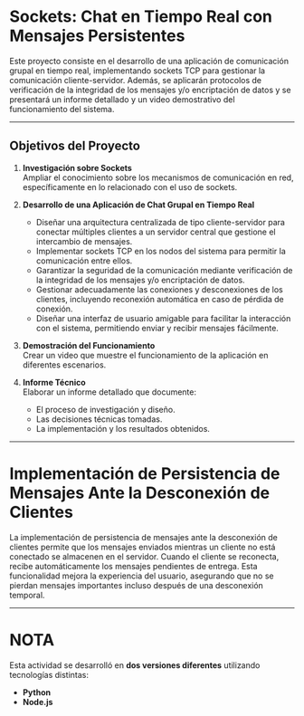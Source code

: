 # Sockets: Chat en Tiempo Real con Mensajes Persistentes

Este proyecto consiste en el desarrollo de una aplicación de comunicación grupal en tiempo real, implementando sockets TCP para gestionar la comunicación cliente-servidor. Además, se aplicarán protocolos de verificación de la integridad de los mensajes y/o encriptación de datos y se presentará un informe detallado y un video demostrativo del funcionamiento del sistema.

---

## Objetivos del Proyecto

1. **Investigación sobre Sockets**  
   Ampliar el conocimiento sobre los mecanismos de comunicación en red, específicamente en lo relacionado con el uso de sockets.

2. **Desarrollo de una Aplicación de Chat Grupal en Tiempo Real**  
   - Diseñar una arquitectura centralizada de tipo cliente-servidor para conectar múltiples clientes a un servidor central que gestione el intercambio de mensajes.
   - Implementar sockets TCP en los nodos del sistema para permitir la comunicación entre ellos.
   - Garantizar la seguridad de la comunicación mediante verificación de la integridad de los mensajes y/o encriptación de datos.
   - Gestionar adecuadamente las conexiones y desconexiones de los clientes, incluyendo reconexión automática en caso de pérdida de conexión.
   - Diseñar una interfaz de usuario amigable para facilitar la interacción con el sistema, permitiendo enviar y recibir mensajes fácilmente.

3. **Demostración del Funcionamiento**  
   Crear un video que muestre el funcionamiento de la aplicación en diferentes escenarios.

4. **Informe Técnico**  
   Elaborar un informe detallado que documente:
   - El proceso de investigación y diseño.
   - Las decisiones técnicas tomadas.
   - La implementación y los resultados obtenidos.

---

# Implementación de Persistencia de Mensajes Ante la Desconexión de Clientes

La implementación de persistencia de mensajes ante la desconexión de clientes permite que los mensajes enviados mientras un cliente no está conectado se almacenen en el servidor. Cuando el cliente se reconecta, recibe automáticamente los mensajes pendientes de entrega. Esta funcionalidad mejora la experiencia del usuario, asegurando que no se pierdan mensajes importantes incluso después de una desconexión temporal.

---

# NOTA
Esta actividad se desarrolló en **dos versiones diferentes** utilizando tecnologías distintas:

- **Python**
- **Node.js**

